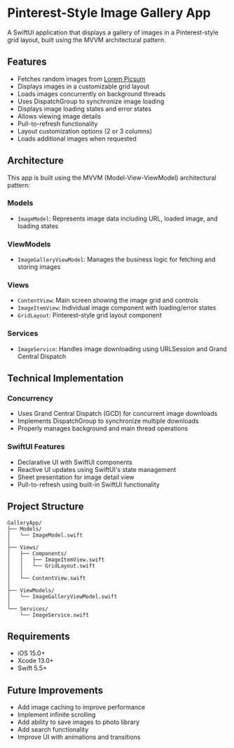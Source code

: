 # Pinterest-Style Image Gallery App

A SwiftUI application that displays a gallery of images in a Pinterest-style grid layout, built using the MVVM architectural pattern.

## Features

- Fetches random images from [Lorem Picsum](https://picsum.photos/)
- Displays images in a customizable grid layout
- Loads images concurrently on background threads
- Uses DispatchGroup to synchronize image loading
- Displays image loading states and error states
- Allows viewing image details
- Pull-to-refresh functionality
- Layout customization options (2 or 3 columns)
- Loads additional images when requested

## Architecture

This app is built using the MVVM (Model-View-ViewModel) architectural pattern:

### Models
- `ImageModel`: Represents image data including URL, loaded image, and loading states

### ViewModels
- `ImageGalleryViewModel`: Manages the business logic for fetching and storing images

### Views
- `ContentView`: Main screen showing the image grid and controls
- `ImageItemView`: Individual image component with loading/error states
- `GridLayout`: Pinterest-style grid layout component

### Services
- `ImageService`: Handles image downloading using URLSession and Grand Central Dispatch

## Technical Implementation

### Concurrency
- Uses Grand Central Dispatch (GCD) for concurrent image downloads
- Implements DispatchGroup to synchronize multiple downloads
- Properly manages background and main thread operations

### SwiftUI Features
- Declarative UI with SwiftUI components
- Reactive UI updates using SwiftUI's state management
- Sheet presentation for image detail view
- Pull-to-refresh using built-in SwiftUI functionality

## Project Structure

```
GalleryApp/
├── Models/
│   └── ImageModel.swift
│
├── Views/
│   ├── Components/
│   │   ├── ImageItemView.swift
│   │   └── GridLayout.swift
│   │
│   └── ContentView.swift
│
├── ViewModels/
│   └── ImageGalleryViewModel.swift
│
└── Services/
    └── ImageService.swift
```

## Requirements

- iOS 15.0+
- Xcode 13.0+
- Swift 5.5+

## Future Improvements

- Add image caching to improve performance
- Implement infinite scrolling
- Add ability to save images to photo library
- Add search functionality
- Improve UI with animations and transitions

